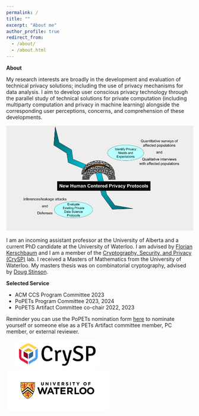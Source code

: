 ```yaml
---
permalink: /
title: ""
excerpt: "About me"
author_profile: true
redirect_from: 
  - /about/
  - /about.html
---
```


<b>About</b>

My research interests are broadly in the development and evaluation of technical privacy solutions; including the use of privacy mechanisms for data analysis. I aim to develop user conscious privacy technology through the parallel study of technical solutions for private computation (including multiparty computation and privacy in machine learning) alongside the corresponding user perceptions, concerns, and comprehension of these developments. 

<p align="center">
<img src="/files/research_overview_web.png" alt="Research Overview" width="800"> 
</p>


I am an incoming assistant professor at the University of Alberta and a current PhD candidate at the University of Waterloo. I am advised by [Florian Kerschbaum](https://cs.uwaterloo.ca/~fkerschb/) and I am a member of the  [Cryptography, Security, and Privacy (CrySP)](https://crysp.uwaterloo.ca/) lab.
I received a Masters of Mathematics from the University of Waterloo. My masters thesis was on combinatorial cryptography, advised by [Doug Stinson](https://cs.uwaterloo.ca/~dstinson/).



<b>Selected Service</b>
<ul>
  <li> ACM CCS Program Committee 2023</li>
  <li>  PoPETs Program Committee 2023, 2024</li>
  <li> PoPETS Artifact Committee co-chair 2022, 2023</li>
</ul> 

Reminder you can use the PoPETs nomination form [here](https://docs.google.com/forms/d/e/1FAIpQLScxkw61ltTcpAwkVN5TSNRID-01-MNVyuW1b4FwP0rVufNdZQ/viewform) to nominate yourself or someone else as a PETs Artifact committee member, PC member, or external reviewer. 



<img src="/files/crysp-logo-word-clearbg-blackfg.png" alt="CrySP Logo" width="225" hspace="25"> 
 
<img src="/files/UniversityOfWaterloo_logo_horiz_rgb.png" alt="Waterloo Logo" width="275">
 

